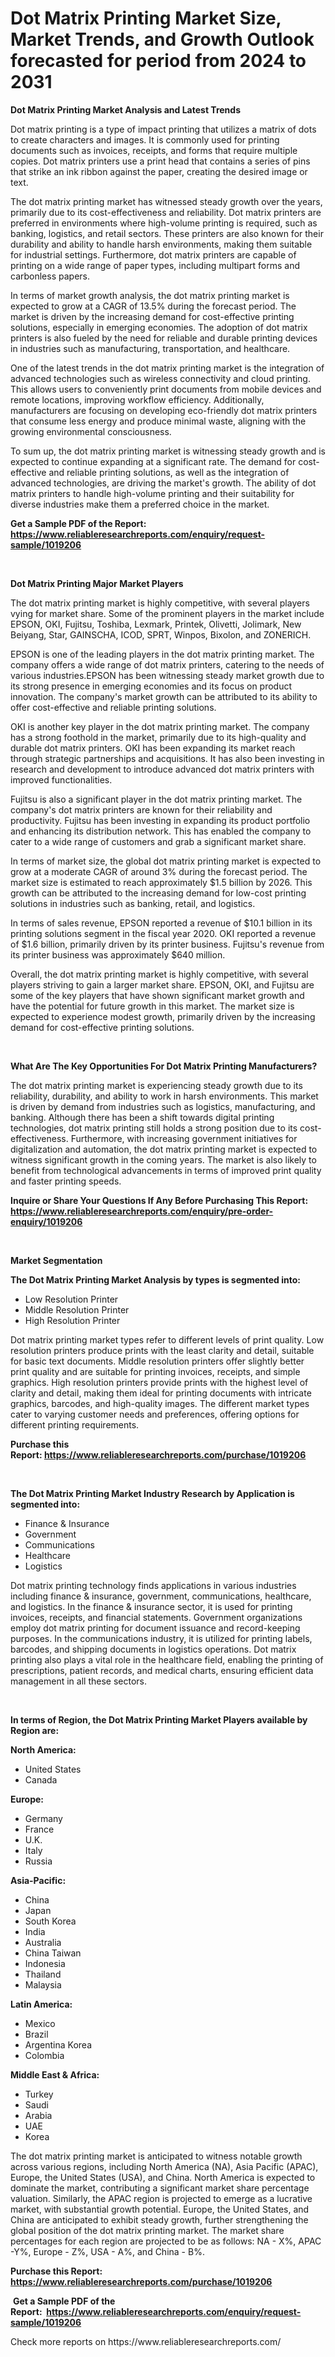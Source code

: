 <p><h1>Dot Matrix Printing Market Size, Market Trends, and Growth Outlook forecasted for period from 2024 to 2031</h1></p><p><strong>Dot Matrix Printing Market Analysis and Latest Trends</strong></p>
<p><p>Dot matrix printing is a type of impact printing that utilizes a matrix of dots to create characters and images. It is commonly used for printing documents such as invoices, receipts, and forms that require multiple copies. Dot matrix printers use a print head that contains a series of pins that strike an ink ribbon against the paper, creating the desired image or text.</p><p>The dot matrix printing market has witnessed steady growth over the years, primarily due to its cost-effectiveness and reliability. Dot matrix printers are preferred in environments where high-volume printing is required, such as banking, logistics, and retail sectors. These printers are also known for their durability and ability to handle harsh environments, making them suitable for industrial settings. Furthermore, dot matrix printers are capable of printing on a wide range of paper types, including multipart forms and carbonless papers.</p><p>In terms of market growth analysis, the dot matrix printing market is expected to grow at a CAGR of 13.5% during the forecast period. The market is driven by the increasing demand for cost-effective printing solutions, especially in emerging economies. The adoption of dot matrix printers is also fueled by the need for reliable and durable printing devices in industries such as manufacturing, transportation, and healthcare.</p><p>One of the latest trends in the dot matrix printing market is the integration of advanced technologies such as wireless connectivity and cloud printing. This allows users to conveniently print documents from mobile devices and remote locations, improving workflow efficiency. Additionally, manufacturers are focusing on developing eco-friendly dot matrix printers that consume less energy and produce minimal waste, aligning with the growing environmental consciousness.</p><p>To sum up, the dot matrix printing market is witnessing steady growth and is expected to continue expanding at a significant rate. The demand for cost-effective and reliable printing solutions, as well as the integration of advanced technologies, are driving the market's growth. The ability of dot matrix printers to handle high-volume printing and their suitability for diverse industries make them a preferred choice in the market.</p></p>
<p><strong>Get a Sample PDF of the Report:&nbsp; <a href="https://www.reliableresearchreports.com/enquiry/request-sample/1019206">https://www.reliableresearchreports.com/enquiry/request-sample/1019206</a></strong></p>
<p>&nbsp;</p>
<p><strong>Dot Matrix Printing Major Market Players</strong></p>
<p><p>The dot matrix printing market is highly competitive, with several players vying for market share. Some of the prominent players in the market include EPSON, OKI, Fujitsu, Toshiba, Lexmark, Printek, Olivetti, Jolimark, New Beiyang, Star, GAINSCHA, ICOD, SPRT, Winpos, Bixolon, and ZONERICH.</p><p>EPSON is one of the leading players in the dot matrix printing market. The company offers a wide range of dot matrix printers, catering to the needs of various industries.EPSON has been witnessing steady market growth due to its strong presence in emerging economies and its focus on product innovation. The company's market growth can be attributed to its ability to offer cost-effective and reliable printing solutions.</p><p>OKI is another key player in the dot matrix printing market. The company has a strong foothold in the market, primarily due to its high-quality and durable dot matrix printers. OKI has been expanding its market reach through strategic partnerships and acquisitions. It has also been investing in research and development to introduce advanced dot matrix printers with improved functionalities.</p><p>Fujitsu is also a significant player in the dot matrix printing market. The company's dot matrix printers are known for their reliability and productivity. Fujitsu has been investing in expanding its product portfolio and enhancing its distribution network. This has enabled the company to cater to a wide range of customers and grab a significant market share.</p><p>In terms of market size, the global dot matrix printing market is expected to grow at a moderate CAGR of around 3% during the forecast period. The market size is estimated to reach approximately $1.5 billion by 2026. This growth can be attributed to the increasing demand for low-cost printing solutions in industries such as banking, retail, and logistics.</p><p>In terms of sales revenue, EPSON reported a revenue of $10.1 billion in its printing solutions segment in the fiscal year 2020. OKI reported a revenue of $1.6 billion, primarily driven by its printer business. Fujitsu's revenue from its printer business was approximately $640 million.</p><p>Overall, the dot matrix printing market is highly competitive, with several players striving to gain a larger market share. EPSON, OKI, and Fujitsu are some of the key players that have shown significant market growth and have the potential for future growth in this market. The market size is expected to experience modest growth, primarily driven by the increasing demand for cost-effective printing solutions.</p></p>
<p>&nbsp;</p>
<p><strong>What Are The Key Opportunities For Dot Matrix Printing Manufacturers?</strong></p>
<p><p>The dot matrix printing market is experiencing steady growth due to its reliability, durability, and ability to work in harsh environments. This market is driven by demand from industries such as logistics, manufacturing, and banking. Although there has been a shift towards digital printing technologies, dot matrix printing still holds a strong position due to its cost-effectiveness. Furthermore, with increasing government initiatives for digitalization and automation, the dot matrix printing market is expected to witness significant growth in the coming years. The market is also likely to benefit from technological advancements in terms of improved print quality and faster printing speeds.</p></p>
<p><strong>Inquire or Share Your Questions If Any Before Purchasing This Report: <a href="https://www.reliableresearchreports.com/enquiry/pre-order-enquiry/1019206">https://www.reliableresearchreports.com/enquiry/pre-order-enquiry/1019206</a></strong></p>
<p>&nbsp;</p>
<p><strong>Market Segmentation</strong></p>
<p><strong>The Dot Matrix Printing Market Analysis by types is segmented into:</strong></p>
<p><ul><li>Low Resolution Printer</li><li>Middle Resolution Printer</li><li>High Resolution Printer</li></ul></p>
<p><p>Dot matrix printing market types refer to different levels of print quality. Low resolution printers produce prints with the least clarity and detail, suitable for basic text documents. Middle resolution printers offer slightly better print quality and are suitable for printing invoices, receipts, and simple graphics. High resolution printers provide prints with the highest level of clarity and detail, making them ideal for printing documents with intricate graphics, barcodes, and high-quality images. The different market types cater to varying customer needs and preferences, offering options for different printing requirements.</p></p>
<p><strong>Purchase this Report:&nbsp;<a href="https://www.reliableresearchreports.com/purchase/1019206">https://www.reliableresearchreports.com/purchase/1019206</a></strong></p>
<p>&nbsp;</p>
<p><strong>The Dot Matrix Printing Market Industry Research by Application is segmented into:</strong></p>
<p><ul><li>Finance & Insurance</li><li>Government</li><li>Communications</li><li>Healthcare</li><li>Logistics</li></ul></p>
<p><p>Dot matrix printing technology finds applications in various industries including finance & insurance, government, communications, healthcare, and logistics. In the finance & insurance sector, it is used for printing invoices, receipts, and financial statements. Government organizations employ dot matrix printing for document issuance and record-keeping purposes. In the communications industry, it is utilized for printing labels, barcodes, and shipping documents in logistics operations. Dot matrix printing also plays a vital role in the healthcare field, enabling the printing of prescriptions, patient records, and medical charts, ensuring efficient data management in all these sectors.</p></p>
<p>&nbsp;</p>
<p><strong>In terms of Region, the Dot Matrix Printing Market Players available by Region are:</strong></p>
<p>
    <p> <strong> North America: </strong>
        <ul>
            <li>United States</li>
            <li>Canada</li>
        </ul>
        </p> 
    <p> <strong> Europe: </strong>
        <ul>
            <li>Germany</li>
            <li>France</li>
            <li>U.K.</li>
            <li>Italy</li>
            <li>Russia</li>
        </ul>
        </p> 
    <p> <strong> Asia-Pacific: </strong>
        <ul>
            <li>China</li>
            <li>Japan</li>
            <li>South Korea</li>
            <li>India</li>
            <li>Australia</li>
            <li>China Taiwan</li>
            <li>Indonesia</li>
            <li>Thailand</li>
            <li>Malaysia</li>
        </ul>
        </p> 
    <p> <strong> Latin America: </strong>
        <ul>
            <li>Mexico</li>
            <li>Brazil</li>
            <li>Argentina Korea</li>
            <li>Colombia</li>
        </ul>
        </p> 
    <p> <strong> Middle East & Africa: </strong>
        <ul>
            <li>Turkey</li>
            <li>Saudi</li>
            <li>Arabia</li>
            <li>UAE</li>
            <li>Korea</li>
        </ul>
    </p>
    </p>
<p><p>The dot matrix printing market is anticipated to witness notable growth across various regions, including North America (NA), Asia Pacific (APAC), Europe, the United States (USA), and China. North America is expected to dominate the market, contributing a significant market share percentage valuation. Similarly, the APAC region is projected to emerge as a lucrative market, with substantial growth potential. Europe, the United States, and China are anticipated to exhibit steady growth, further strengthening the global position of the dot matrix printing market. The market share percentages for each region are projected to be as follows: NA - X%, APAC -Y%, Europe - Z%, USA - A%, and China - B%.</p></p>
<p><strong>Purchase this Report: <a href="https://www.reliableresearchreports.com/purchase/1019206">https://www.reliableresearchreports.com/purchase/1019206</a></strong></p>
<p>&nbsp;<strong>Get a Sample PDF of the Report:&nbsp;&nbsp;<a href="https://www.reliableresearchreports.com/enquiry/request-sample/1019206">https://www.reliableresearchreports.com/enquiry/request-sample/1019206</a></strong></p>
<p><strong></strong></p>
<p>Check more reports on https://www.reliableresearchreports.com/</p>